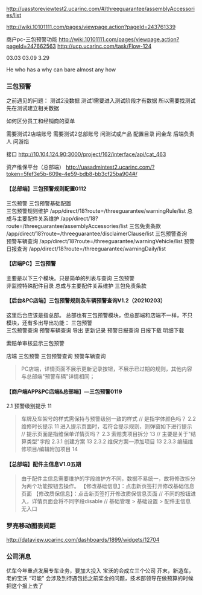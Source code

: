 http://uasstoreviewtest2.ucarinc.com/#/threeguarantee/assemblyAccessories/list


http://wiki.10101111.com/pages/viewpage.action?pageId=243761339

商户pc-三包预警功能
http://wiki.10101111.com/pages/viewpage.action?pageId=247662563
http://ucp.ucarinc.com/task/Flow-124 


03.03	03.09	3.29

He who has a why can bare almost any how

### 三包预警

之前遇见的问题：
测试2没数据
测试1需要进入测试阶段才有数据
所以需要找测试先在测试建立相关数据

如何区分员工和经销商的菜单

需要测试2店端账号
需要测试2总部账号
    问测试或产品
配置目录 问金龙
后端负责人 问游焰

接口
http://10.104.124.90:3000/project/162/interface/api/cat_463

资产维保平台（总部端）
http://uasadmintest2.ucarinc.com/?token=5fef3e5b-609e-4e59-bdb8-bb3cf25ba904#/

#### 【总部端】三包预警规则配置0112
三包预警
    三包预警基础配置	
        三包预警规则维护
        /app/direct/18?route=/threeguarantee/warningRule/list
		总成与主要配件关系维护
        /app/direct/18?route=/threeguarantee/assemblyAccessories/list
		三包免责条款
        /app/direct/18?route=/threeguarantee/disclaimerClause/list
	三包预警查询	
        预警车辆查询
        /app/direct/18?route=/threeguarantee/warningVehicle/list
		预警日报查询
        /app/direct/18?route=/threeguarantee/warningDaily/list
#### 【店端PC】三包预警
主要是以下三个模块。只是简单的列表与查询
三包预警	
    非监控特殊配件目录
    总成与主要配件关系维护
    三包免责条款

#### 【后台&PC店端】三包预警规则及车辆预警查询V1.2（20210203）
这里后台应该是指总部。
总部也有三包预警模块，但总部端和店端不一样，不只模块，还有多出导出功能：
三包预警	
    三包预警查询
    	预警车辆查询 
            导出
            更新记录
		预警日报查询 
            日报下载
            明细下载

索赔单审核显示三包预警

店端
三包预警
	三包预警查询
    	预警车辆查询
> PC店端，详情页面不展示更新记录按钮，不展示已过期的规则，其他内容与总部端"预警车辆"详情相同；

#### 【商户端APP&PC店端&总部端】—三包预警0119
2.1 预警级别提示	11
> 车牌及车架号的样式需保持与预警级别一致的样式
// 是指字体颜色吗？
2.2 维修时长提示	11
> 进入提示页面时，若符合提示规则，则弹窗如下进行提示
// 提示页面是指维保单详情页吗？
2.3 索赔类项目拆分	13
// 主要是关于"结算类型"字段
2.3.1 创建方案	13
2.3.2 维保方案—添加项目	13
2.3.3 编辑维修项目/编辑附加项目	14


#### 【总部端】配件主信息V1.0五期
> 由于配件主信息需要维护的字段维护方不同，数据不易统一，故将修改拆分为两个功能按钮去操作。
>【修改基础信息】：点击新页签打开修改基础信息页面
>【修改质保信息】：点击新页签打开修改质保信息页面
// 不同的按钮进入，详情页面会将不同字段disable
// 基础管理 > 基础设置 > 配件主信息 无入口





### 罗亮移动图表间距
http://dataview.ucarinc.com/dashboards/1899/widgets/12704

### 公司消息
优车今年重点发展专车业务，要加大投入
宝沃的会成立三个公司 芥末，新造车，老的宝沃
“可能” 会涉及到待遇包括之前奖金的问题，技术部领导在做预算的时候把这个报上去了